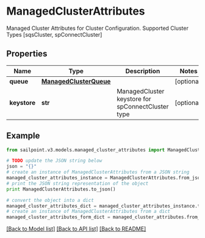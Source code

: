 # ManagedClusterAttributes

Managed Cluster Attributes for Cluster Configuration. Supported Cluster Types [sqsCluster, spConnectCluster]

## Properties

Name | Type | Description | Notes
------------ | ------------- | ------------- | -------------
**queue** | [**ManagedClusterQueue**](ManagedClusterQueue.md) |  | [optional] 
**keystore** | **str** | ManagedCluster keystore for spConnectCluster type | [optional] 

## Example

```python
from sailpoint.v3.models.managed_cluster_attributes import ManagedClusterAttributes

# TODO update the JSON string below
json = "{}"
# create an instance of ManagedClusterAttributes from a JSON string
managed_cluster_attributes_instance = ManagedClusterAttributes.from_json(json)
# print the JSON string representation of the object
print ManagedClusterAttributes.to_json()

# convert the object into a dict
managed_cluster_attributes_dict = managed_cluster_attributes_instance.to_dict()
# create an instance of ManagedClusterAttributes from a dict
managed_cluster_attributes_form_dict = managed_cluster_attributes.from_dict(managed_cluster_attributes_dict)
```
[[Back to Model list]](../README.md#documentation-for-models) [[Back to API list]](../README.md#documentation-for-api-endpoints) [[Back to README]](../README.md)


